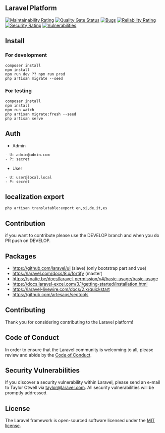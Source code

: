 
## Laravel Platform

[![Maintainability Rating](https://sonarcloud.io/api/project_badges/measure?project=Nejcc_laravel-platform&metric=sqale_rating)](https://sonarcloud.io/dashboard?id=Nejcc_laravel-platform)
[![Quality Gate Status](https://sonarcloud.io/api/project_badges/measure?project=Nejcc_laravel-platform&metric=alert_status)](https://sonarcloud.io/dashboard?id=Nejcc_laravel-platform)
[![Bugs](https://sonarcloud.io/api/project_badges/measure?project=Nejcc_laravel-platform&metric=bugs)](https://sonarcloud.io/dashboard?id=Nejcc_laravel-platform)
[![Reliability Rating](https://sonarcloud.io/api/project_badges/measure?project=Nejcc_laravel-platform&metric=reliability_rating)](https://sonarcloud.io/dashboard?id=Nejcc_laravel-platform)
[![Security Rating](https://sonarcloud.io/api/project_badges/measure?project=Nejcc_laravel-platform&metric=security_rating)](https://sonarcloud.io/dashboard?id=Nejcc_laravel-platform)
[![Vulnerabilities](https://sonarcloud.io/api/project_badges/measure?project=Nejcc_laravel-platform&metric=vulnerabilities)](https://sonarcloud.io/dashboard?id=Nejcc_laravel-platform)

## Install

### For development
```$xslt
composer install
npm install
npm run dev ?? npm run prod
php artisan migrate --seed
```

### For testing
```
composer install
npm install
npm run watch
php artisan migrate:fresh --seed
php artisan serve
```

## Auth

- Admin
```
- U: admin@admin.com
- P: secret
```

- User
```
- U: user@local.local  
- P: secret
```

## localization export
```
php artisan translatable:export en,si,de,it,es
```

## Contribution
 
 if you want to contribute please use the DEVELOP branch and when you do PR push on DEVELOP.

## Packages 

- https://github.com/laravel/ui (slave) (only bootstrap part and vue)
- https://laravel.com/docs/8.x/fortify (master)
- https://spatie.be/docs/laravel-permission/v4/basic-usage/basic-usage 
- https://docs.laravel-excel.com/3.1/getting-started/installation.html
- https://laravel-livewire.com/docs/2.x/quickstart
- https://github.com/artesaos/seotools


## Contributing

Thank you for considering contributing to the Laravel platform!

## Code of Conduct

In order to ensure that the Laravel community is welcoming to all, please review and abide by the [Code of Conduct](https://laravel.com/docs/contributions#code-of-conduct).

## Security Vulnerabilities

If you discover a security vulnerability within Laravel, please send an e-mail to Taylor Otwell via [taylor@laravel.com](mailto:taylor@laravel.com). All security vulnerabilities will be promptly addressed.

## License

The Laravel framework is open-sourced software licensed under the [MIT license](https://opensource.org/licenses/MIT).
